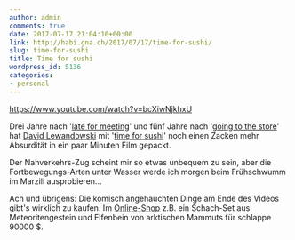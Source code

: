```yaml
---
author: admin
comments: true
date: 2017-07-17 21:04:10+00:00
link: http://habi.gna.ch/2017/07/17/time-for-sushi/
slug: time-for-sushi
title: Time for sushi
wordpress_id: 5136
categories:
- personal
---
```


https://www.youtube.com/watch?v=bcXiwNjkhxU

Drei Jahre nach '[late for meeting](https://www.youtube.com/watch?v=wBqM2ytqHY4)' und fünf Jahre nach '[going to the store](https://www.youtube.com/watch?v=iRZ2Sh5-XuM)' hat [David Lewandowski](http://dlew.me) mit '[time for sushi](https://www.youtube.com/watch?v=bcXiwNjkhxU)' noch einen Zacken mehr Absurdität in ein paar Minuten Film gepackt.

Der Nahverkehrs-Zug scheint mir so etwas unbequem zu sein, aber die Fortbewegungs-Arten unter Wasser werde ich morgen beim Frühschwumm im Marzili ausprobieren...

Ach und übrigens: Die komisch angehauchten Dinge am Ende des Videos gibt's wirklich zu kaufen. Im [Online-Shop](https://goingtothe.store) z.B. ein Schach-Set aus Meteoritengestein und Elfenbein von arktischen Mammuts für schlappe 90000 $.
